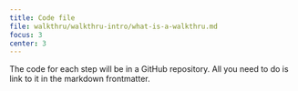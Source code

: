 ```yaml
---
title: Code file
file: walkthru/walkthru-intro/what-is-a-walkthru.md
focus: 3
center: 3
---
```


The code for each step will be in a GitHub repository. All you need to do is link to it in the markdown frontmatter.
